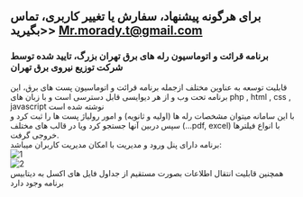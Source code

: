 ## برای هرگونه پیشنهاد، سفارش یا تغییر کاربری، تماس بگیرید>>  Mr.morady.t@gmail.com

### برنامه قرائت و اتوماسیون رله های برق تهران بزرگ، تایید شده توسط شرکت توزیع نیروی برق تهران
قابلیت توسعه به عناوین مختلف ازجمله برنامه قرائت و اتوماسیون پست های برق،
این برنامه تحت وب و از هر دیوایسی قابل دسترسی است و با زبان های php , html , css , javascript  نوشته شده است
<br>
با این سامانه میتوان مشخصات رله ها (اولیه و ثانویه) و امور رولیاژ پست ها را ثبت کرد و سپس دربین آنها جستجو کرد ویا در قالب های مختلف (...pdf, excel) با انواع فیلترها خروجی گرفت.
<br>
برنامه دارای پنل ورود و مدیریت با امکان مدیریت کاربران میباشد:
<br>
![1](https://github.com/user-attachments/assets/3763733d-c726-47f1-9d45-8e796b934052)
<br>
![2](https://github.com/user-attachments/assets/6ded4369-da43-4bce-b719-2107e854bbe8)
<br>
همچنین قابلیت انتقال اطلاعات بصورت مستقیم از جداول فایل های اکسل به دیتابیس برنامه وجود دارد
